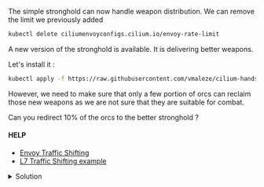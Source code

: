 The simple stronghold can now handle weapon distribution. We can remove the limit we previously added

```bash
kubectl delete ciliumenvoyconfigs.cilium.io/envoy-rate-limit
```

A new version of the stronghold is available. It is delivering better weapons. 

Let's install it :

```bash
kubectl apply -f https://raw.githubusercontent.com/vmaleze/cilium-hands-on/main/deployments/better-stronghold.yaml
```

However, we need to make sure that only a few portion of orcs can reclaim those new weapons as we are not sure that they are suitable for combat.

Can you redirect 10% of the orcs to the better stronghold ?

#### HELP

* [Envoy Traffic Shifting](https://www.envoyproxy.io/docs/envoy/latest/configuration/http/http_conn_man/traffic_splitting)
* [L7 Traffic Shifting example](https://docs.cilium.io/en/latest/network/servicemesh/envoy-traffic-shifting/)

<details>
<summary>Solution</summary>

```bash
kubectl apply -f https://raw.githubusercontent.com/vmaleze/cilium-hands-on/main/deployments/cilium-better-stronghold.yaml

# The following request should give you simple weapons 90% of the time.
# 10% of the time, you get a SUPER/BLOOD/MAGICAL weapon
kubectl exec deploy/orc -- curl -s -XGET http://localhost:8080/fetch-weapon
```
</details>
